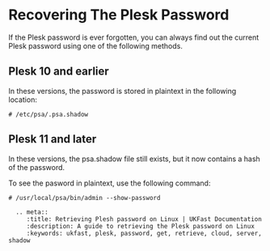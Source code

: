 # Recovering The Plesk Password

If the Plesk password is ever forgotten, you can always find out the current Plesk password using one of the following methods.

## Plesk 10 and earlier

In these versions, the password is stored in plaintext in the following location:

``#
  /etc/psa/.psa.shadow
``

## Plesk 11 and later

In these versions, the psa.shadow file still exists, but it now contains a hash of the password.

To see the pasword in plaintext, use the following command:

``#
  /usr/local/psa/bin/admin --show-password
``

```eval_rst
  .. meta::
     :title: Retrieving Plesh password on Linux | UKFast Documentation
     :description: A guide to retrieving the Plesk password on Linux
     :keywords: ukfast, plesk, password, get, retrieve, cloud, server, shadow

